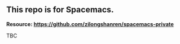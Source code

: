 This repo is for Spacemacs.
-
**Resource: https://github.com/zilongshanren/spacemacs-private**

TBC
